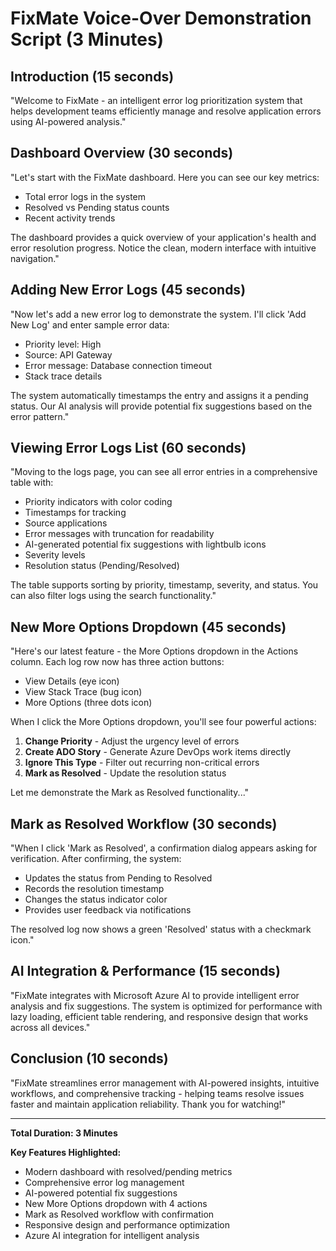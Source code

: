 # FixMate Voice-Over Demonstration Script (3 Minutes)

## Introduction (15 seconds)
"Welcome to FixMate - an intelligent error log prioritization system that helps development teams efficiently manage and resolve application errors using AI-powered analysis."

## Dashboard Overview (30 seconds)
"Let's start with the FixMate dashboard. Here you can see our key metrics:
- Total error logs in the system
- Resolved vs Pending status counts
- Recent activity trends

The dashboard provides a quick overview of your application's health and error resolution progress. Notice the clean, modern interface with intuitive navigation."

## Adding New Error Logs (45 seconds)
"Now let's add a new error log to demonstrate the system. I'll click 'Add New Log' and enter sample error data:
- Priority level: High
- Source: API Gateway
- Error message: Database connection timeout
- Stack trace details

The system automatically timestamps the entry and assigns it a pending status. Our AI analysis will provide potential fix suggestions based on the error pattern."

## Viewing Error Logs List (60 seconds)
"Moving to the logs page, you can see all error entries in a comprehensive table with:
- Priority indicators with color coding
- Timestamps for tracking
- Source applications
- Error messages with truncation for readability
- AI-generated potential fix suggestions with lightbulb icons
- Severity levels
- Resolution status (Pending/Resolved)

The table supports sorting by priority, timestamp, severity, and status. You can also filter logs using the search functionality."

## New More Options Dropdown (45 seconds)
"Here's our latest feature - the More Options dropdown in the Actions column. Each log row now has three action buttons:
- View Details (eye icon)
- View Stack Trace (bug icon) 
- More Options (three dots icon)

When I click the More Options dropdown, you'll see four powerful actions:
1. **Change Priority** - Adjust the urgency level of errors
2. **Create ADO Story** - Generate Azure DevOps work items directly
3. **Ignore This Type** - Filter out recurring non-critical errors
4. **Mark as Resolved** - Update the resolution status

Let me demonstrate the Mark as Resolved functionality..."

## Mark as Resolved Workflow (30 seconds)
"When I click 'Mark as Resolved', a confirmation dialog appears asking for verification. After confirming, the system:
- Updates the status from Pending to Resolved
- Records the resolution timestamp
- Changes the status indicator color
- Provides user feedback via notifications

The resolved log now shows a green 'Resolved' status with a checkmark icon."

## AI Integration & Performance (15 seconds)
"FixMate integrates with Microsoft Azure AI to provide intelligent error analysis and fix suggestions. The system is optimized for performance with lazy loading, efficient table rendering, and responsive design that works across all devices."

## Conclusion (10 seconds)
"FixMate streamlines error management with AI-powered insights, intuitive workflows, and comprehensive tracking - helping teams resolve issues faster and maintain application reliability. Thank you for watching!"

---

**Total Duration: 3 Minutes**

**Key Features Highlighted:**
- Modern dashboard with resolved/pending metrics
- Comprehensive error log management
- AI-powered potential fix suggestions
- New More Options dropdown with 4 actions
- Mark as Resolved workflow with confirmation
- Responsive design and performance optimization
- Azure AI integration for intelligent analysis
